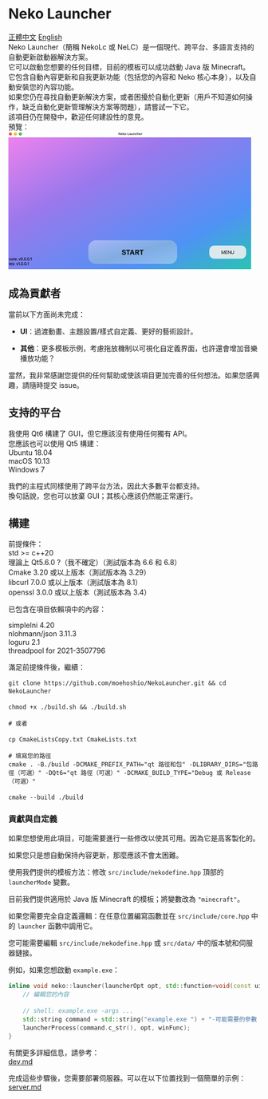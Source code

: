 # Neko Launcher

[正體中文](./readme_zh_hant.md) [English](../readme.md)  
Neko Launcher（簡稱 NekoLc 或 NeLC）是一個現代、跨平台、多語言支持的自動更新啟動器解決方案。  
它可以啟動您想要的任何目標，目前的模板可以成功啟動 Java 版 Minecraft。  
它包含自動內容更新和自我更新功能（包括您的內容和 Neko 核心本身），以及自動安裝您的內容功能。  
如果您仍在尋找自動更新解決方案，或者困擾於自動化更新（用戶不知道如何操作，缺乏自動化更新管理解決方案等問題），請嘗試一下它。  
該項目仍在開發中，歡迎任何建設性的意見。  
預覽：  
![img](../res/img/img1.png)

## 成為貢獻者

當前以下方面尚未完成：

- **UI**：過渡動畫、主題設置/樣式自定義、更好的藝術設計。

- **其他**：更多模板示例，考慮拖放機制以可視化自定義界面，也許還會增加音樂播放功能？

當然，我非常感謝您提供的任何幫助或使該項目更加完善的任何想法。如果您感興趣，請隨時提交 issue。

## 支持的平台

我使用 Qt6 構建了 GUI，但它應該沒有使用任何獨有 API。  
您應該也可以使用 Qt5 構建：  
Ubuntu 18.04  
macOS 10.13  
Windows 7  

我們的主程式同樣使用了跨平台方法，因此大多數平台都支持。  
換句話說，您也可以放棄 GUI；其核心應該仍然能正常運行。

## 構建

前提條件：  
std >= c++20  
理論上 Qt5.6.0 ?（我不確定）（測試版本為 6.6 和 6.8）  
Cmake 3.20 或以上版本（測試版本為 3.29）  
libcurl 7.0.0 或以上版本（測試版本為 8.1）  
openssl 3.0.0 或以上版本（測試版本為 3.4）  

已包含在項目依賴項中的內容：  

simpleIni 4.20  
nlohmann/json 3.11.3  
loguru 2.1  
threadpool for 2021-3507796  

滿足前提條件後，繼續：

```shell
git clone https://github.com/moehoshio/NekoLauncher.git && cd NekoLauncher

chmod +x ./build.sh && ./build.sh

# 或者

cp CmakeListsCopy.txt CmakeLists.txt

# 填寫您的路徑
cmake . -B./build -DCMAKE_PREFIX_PATH="qt 路徑和包" -DLIBRARY_DIRS="包路徑（可選）" -DQt6="qt 路徑（可選）" -DCMAKE_BUILD_TYPE="Debug 或 Release（可選）"

cmake --build ./build
```

### 貢獻與自定義

如果您想使用此項目，可能需要進行一些修改以使其可用。因為它是高客製化的。  

如果您只是想自動保持內容更新，那麼應該不會太困難。

使用我們提供的模板方法：修改 `src/include/nekodefine.hpp` 頂部的 `launcherMode` 變數。  

目前我們提供適用於 Java 版 Minecraft 的模板；將變數改為 `"minecraft"`。  

如果您需要完全自定義邏輯：在任意位置編寫函數並在 `src/include/core.hpp` 中的 `launcher` 函數中調用它。  

您可能需要編輯 `src/include/nekodefine.hpp` 或 `src/data/` 中的版本號和伺服器鏈接。  

例如，如果您想啟動 `example.exe`：  

```cpp
inline void neko::launcher(launcherOpt opt, std::function<void(const ui::hintMsg &)> hintFunc = nullptr, std::function<void(bool)> winFunc = nullptr) {
    // 編輯您的內容

    // shell: example.exe -args ...
    std::string command = std::string("example.exe ") + "-可能需要的參數 " + "args...";
    launcherProcess(command.c_str(), opt, winFunc);
}
```

有關更多詳細信息，請參考：  
[dev.md](doc/dev.md)

完成這些步驟後，您需要部署伺服器。可以在以下位置找到一個簡單的示例：  
[server.md](doc/server.md)  
